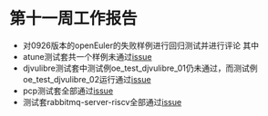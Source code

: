 # 第十一周工作报告
- 对0926版本的openEuler的失败样例进行回归测试并进行评论
其中
- atune测试套共一个样例未通过[issue](https://gitee.com/openeuler/RISC-V/issues/I5UQ5U#note_14405220)
- djvulibre测试套中测试例oe_test_djvulibre_01仍未通过，而测试例oe_test_djvulibre_02运行通过[issue](https://gitee.com/openeuler/RISC-V/issues/I5UQ6I#note_14405224)
- pcp测试套全部通过[issue](https://gitee.com/openeuler/RISC-V/issues/I5UQ4R#note_14405214)
- 测试套rabbitmq-server-riscv全部通过[issue](https://gitee.com/openeuler/RISC-V/issues/I5UQ5J#note_14405235)
